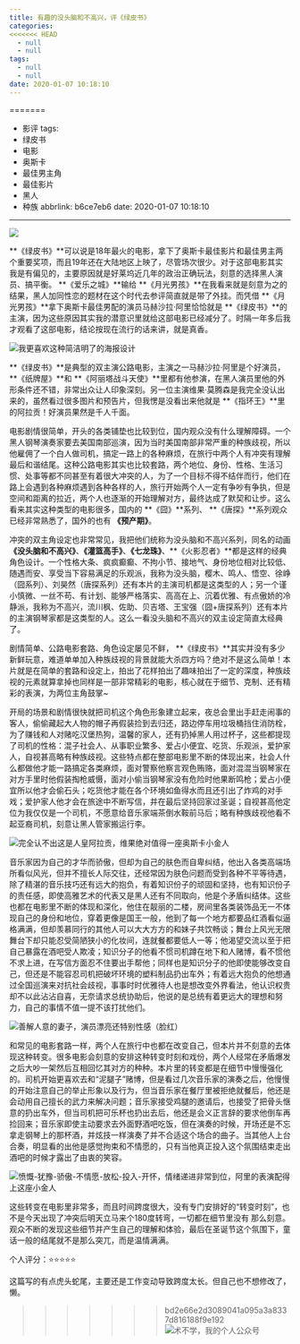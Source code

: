 ```yaml
---
title: 有趣的没头脑和不高兴，评《绿皮书》
categories:
<<<<<<< HEAD
  - null
  - null
tags:
  - null
  - null
date: 2020-01-07 10:18:10
---
```



 <!-- more -->

=======
  - 影评
tags:
  - 绿皮书
  - 电影
  - 奥斯卡
  - 最佳男主角
  - 最佳影片
  - 黑人
  - 种族
abbrlink: b6ce7eb6
date: 2020-01-07 10:18:10
---
![](https://img-upyun.kekeyu.top/p2542144239.jpg)

**《绿皮书》**可以说是18年最火的电影，拿下了奥斯卡最佳影片和最佳男主两个重要奖项，而且19年还在大陆地区上映了，尽管场次很少。对于这部电影其实我是有偏见的，主要原因就是好莱坞近几年的政治正确玩法，刻意的选择黑人演员、搞平衡。 **《爱乐之城》**输给 **《月光男孩》**在我看来就是刻意为之的结果，黑人加同性恋的题材在这个时代去参评简直就是带了外挂。而凭借 **《月光男孩》**拿下奥斯卡最佳男配的演员马赫沙拉·阿里恰恰就是 **《绿皮书》**的主演，因为这些原因其实我的潜意识里就给这部电影已经减分了。时隔一年多后我才观看了这部电影，结论按现在流行的话来讲，就是真香。

 <!-- more -->

![我更喜欢这种简洁明了的海报设计](https://img-upyun.kekeyu.top/p2531065411.jpg-500)

**《绿皮书》**是典型的双主演公路电影，主演之一马赫沙拉·阿里是个好演员， **《纸牌屋》**和 **《阿丽塔战斗天使》**里都有他参演，在黑人演员里他的外形条件还不错，非常出众让人印象深刻。另一位主演维果·莫腾森是我完全没认出来的，虽然看过很多图片和预告片，但我愣是没看出来他就是 **《指环王》**里的阿拉贡！好演员果然是千人千面。

电影剧情很简单，开头的各类铺垫也比较到位，国内观众没有什么理解障碍。一个黑人钢琴演奏家要去美国南部巡演，因为当时美国南部非常严重的种族歧视，所以他雇佣了一个白人做司机，搞定一路上的各种麻烦，在旅行中两个人有冲突有理解最后和谐结尾。这种公路电影其实也比较套路，两个地位、身份、性格、生活习惯、处事等都不同甚至有着很大冲突的人，为了一个目标不得不结伴而行，他们在路上会遇到各种麻烦遇到各种各样的人，旅行开始两个人一定有争吵有争执，但是空间和距离的拉近，两个人也逐渐的开始理解对方，最终达成了默契和让步。这么看来其实这种类型的电影很多，国内的 **《囧》**系列、 **《唐探》**系列观众已经非常熟悉了，国外的也有 **《预产期》**。

冲突的双主角设定也非常常见，我把他们统称为没头脑和不高兴系列，同名的动画 **《没头脑和不高兴》**、**《灌篮高手》**、**《七龙珠》**、**《火影忍者》**都是这样的经典角色设计。一个性格大条、疯疯癫癫、不拘小节、接地气、身份地位相对比较低、随遇而安、享受当下容易满足的乐观派，我称为没头脑，樱木、鸣人、悟空、徐峥（囧系列）、刘昊然（唐探系列）还有本片的主演司机都是这类型的人；另一个谨小慎微、一丝不苟、有计划、能够严格落实、高高在上、沉着优雅、有点傲娇的冷静派，我称为不高兴，流川枫、佐助、贝吉塔、王宝强（囧+唐探系列）还有本片的主演钢琴家都是这类型的人。这么一看没头脑和不高兴的双主设定简直太经典了。

剧情简单、公路电影套路、角色设定屡见不鲜， **《绿皮书》**其实并没有多少新鲜玩意，难道单单加入种族歧视的背景就能大杀四方吗？绝对不是这么简单！本片就是在简单的套路和设定上，拍出了花样拍出了趣味拍出了一定的深度，种族歧视的元素就算拿掉也同样是一部非常精彩的电影，核心就在于细节、克制、还有精彩的表演，为两位主角鼓掌~

开局的场景和剧情很快就把司机这个角色形象建立起来，夜总会里出手赶走闹事的客人，偷偷藏起大人物的帽子再假装捡到去归还，路边停车用垃圾桶挡住消防栓，为了赚钱和人对赌吃汉堡热狗，温馨的家人，还有扔掉黑人用过杯子，这些都提现了司机的性格：混子社会人、从事职业繁多、爱占小便宜、吃货、乐观派，爱护家人，自视甚高略有种族歧视。这些特点都在整部电影里不断的体现出来，社会人什么都做他才能一路搞定各类麻烦，面对警察他察言观色贿赂，面对混混当钢琴家在对方手里时他假装掏枪威慑，面对小偷当钢琴家没有危险时他果断鸣枪；爱占小便宜所以他才会偷石头；吃货他才能在各个环境如鱼得水而且还引出了炸鸡的对手戏；爱护家人他才会在旅途中不断写信，并在最后坚持回家过圣诞；自视甚高他定位为我仅仅是一个司机，不愿意给音乐家端茶倒水鞍前马后；略有种族歧视他看不起亚裔司机，刻意让黑人管家搬运行李。

![完全认不出这是人皇阿拉贡，维果绝对值得一座奥斯卡小金人](https://img-upyun.kekeyu.top/p2544786556.jpg)

音乐家因为自己的才华而骄傲，但却为自己的肤色而自卑纠结，他出入各类高端场所看似风光，但并不擅长人际交往，还经常因为肤色问题而受到各种不平等待遇，除了精湛的音乐技巧还有远大的抱负，有着知识份子的顽固和坚持，也有知识份子的责任感，即使高雅艺术的代表又是黑人还有不同取向，他是个矛盾纠结体。这些也都在电影里不断的体现和深化，他住在靓丽的二楼，房间里各类装饰品无一不体现自己的身份和地位，穿着更像是国王一般，他到了每一个地方都要品红酒看似逼格满满，但却羡慕同行的其他人可以大大方方的和妹子共饮畅谈；舞台上风光无限舞台下却只能忍受简陋狭小的化妆间，连就餐都要低人一等；他渴望交流以至于把自己暴露在酒吧受人欺凌；知识分子的他看不惯司机蹲在地下和人赌博，看不惯他不求上进，在写信方面忍不住要出手帮他；同样也是知识分子的他即使能够改变自己，但还是不能容忍司机把破坏环境的塑料制品扔出车外；有着远大抱负的他想通过全国巡演来对抗社会歧视，事事时时优雅待人也是想改变外界看法，他认识权贵却不以此沾沾自喜，无奈请求总统协助后，他说的是总统有着更远大的理想和努力，自己的事情不值一提不该打扰他们。

![善解人意的妻子，演员漂亮还特别性感（脸红）](https://img-upyun.kekeyu.top/p2542144419.jpg)

和常见的电影套路一样，两个人在旅行中也都在改变自己，但本片并不刻意的去体现这种转变。很多电影会刻意的安排这种转变时刻和戏份，两个人经常在矛盾爆发之后大吵一架然后互相回忆其对方的种种。本片里的转变都是在细节中慢慢强化的。司机开始更喜欢去和“泥腿子”赌博，但是看过几次音乐家的演奏之后，他慢慢的开始注意自己的举止形象以及行为，但当音乐家在餐厅里被拒绝就餐后，他还是会动用自己擅长的武力来解决问题；音乐家接受鸡腿的邀请后，也接受了把骨头惬意的扔出车外，但当司机把可乐杯也扔出去后，他还是会义正言辞的要求他倒车再捡回来；音乐家即使主动要求去外面野酒吧吃饭，但在演奏的时候，开场还是不忘拿走钢琴上的那杯酒，并炫技一样演奏了并不合适这个场合的曲子。当其他人上台合奏，明显看的出他是感觉拘束和不情愿的，只有当他真正投入这个氛围结束走出酒吧的时候才露出了由衷的笑容。

![愤慨-犹豫-骄傲-不情愿-放松-投入-开怀，情绪递进非常到位，阿里的表演配得上这座小金人](https://img-upyun.kekeyu.top/p2542144226.jpg)

这些转变在电影里非常多，而且时间跨度很大，没有专门安排好的“转变时刻”，也不是今天出现了冲突后明天立马来个180度转弯，一切都在细节里没有	那么刻意。观众不断的发现这些细节并产生自己的理解和体验，最后在圣诞节这个氛围下，童话一般的结尾就不是那么突兀，而是温情满满。

个人评分：⭐⭐⭐⭐⭐

这篇写的有点虎头蛇尾，主要还是工作变动导致跨度太长。但自己也不想修改了，懒。

>>>>>>> bd2e66e2d3089041a095a3a8337d816188f9e192
![术不学，我的个人公众号](https://img-upyun.kekeyu.top/20200105002712.png-500)
